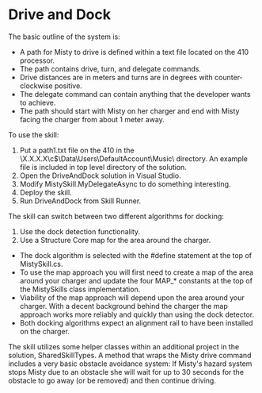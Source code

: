 # Drive and Dock

The basic outline of the system is:
- A path for Misty to drive is defined within a text file located on the 410 processor.
- The path contains drive, turn, and delegate commands.
- Drive distances are in meters and turns are in degrees with counter-clockwise positive.
- The delegate command can contain anything that the developer wants to achieve.
- The path should start with Misty on her charger and end with Misty facing the charger
  from about 1 meter away.

To use the skill:
1. Put a path1.txt file on the 410 in the \\X.X.X.X\c$\Data\Users\DefaultAccount\Music\ directory.
   An example file is included in top level directory of the solution.
2. Open the DriveAndDock solution in Visual Studio.
3. Modify MistySkill.MyDelegateAsync to do something interesting.
4. Deploy the skill.
5. Run DriveAndDock from Skill Runner.

The skill can switch between two different algorithms for docking:
1. Use the dock detection functionality.
2. Use a Structure Core map for the area around the charger.
- The dock algorithm is selected with the #define statement at the top of MistySkill.cs.
- To use the map approach you will first need to create a map of the area around your charger
  and update the four MAP_* constants at the top of the MistySkills class implementation.
- Viability of the map approach will depend upon the area around your charger. With a decent
  background behind the charger the map approach works more reliably and quickly than using
  the dock detector.
- Both docking algorithms expect an alignment rail to have been installed on the charger.

The skill utilizes some helper classes within an additional project in the solution, SharedSkillTypes.
A method that wraps the Misty drive command includes a very basic obstacle avoidance system:
If Misty's hazard system stops Misty due to an obstacle she will wait for up to 30 seconds for
the obstacle to go away (or be removed) and then continue driving.
